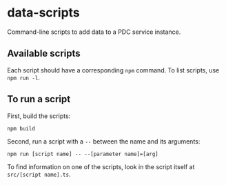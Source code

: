 # data-scripts

Command-line scripts to add data to a PDC service instance.

## Available scripts

Each script should have a corresponding `npm` command. To list scripts, use `npm run -l`.

## To run a script

First, build the scripts:

`npm build`

Second, run a script with a `--` between the name and its arguments:

`npm run [script name] -- --[parameter name]=[arg]`

To find information on one of the scripts, look in the script itself at `src/[script name].ts`.
